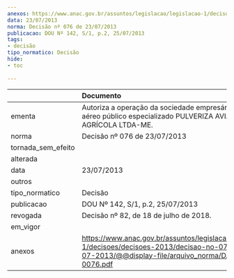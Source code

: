 ```yaml
---
anexos: https://www.anac.gov.br/assuntos/legislacao/legislacao-1/decisoes/decisoes-2013/decisao-no-076-de-23-07-2013/@@display-file/arquivo_norma/DA2013-0076.pdf
data: 23/07/2013
norma: Decisão nº 076 de 23/07/2013
publicacao: DOU Nº 142, S/1, p.2, 25/07/2013
tags:
- decisão
tipo_normatico: Decisão
hide: 
- toc 
 
---
```


|                    | Documento                                                                                                                                                 |
|:-------------------|:----------------------------------------------------------------------------------------------------------------------------------------------------------|
| ementa             | Autoriza a operação da sociedade empresária de serviço aéreo público especializado PULVERIZA AVIAÇÃO AGRÍCOLA LTDA-ME.                                    |
| norma              | Decisão nº 076 de 23/07/2013                                                                                                                              |
| tornada_sem_efeito |                                                                                                                                                           |
| alterada           |                                                                                                                                                           |
| data               | 23/07/2013                                                                                                                                                |
| outros             |                                                                                                                                                           |
| tipo_normatico     | Decisão                                                                                                                                                   |
| publicacao         | DOU Nº 142, S/1, p.2, 25/07/2013                                                                                                                          |
| revogada           | Decisão nº 82, de 18 de julho de 2018.                                                                                                                    |
| em_vigor           |                                                                                                                                                           |
| anexos             | https://www.anac.gov.br/assuntos/legislacao/legislacao-1/decisoes/decisoes-2013/decisao-no-076-de-23-07-2013/@@display-file/arquivo_norma/DA2013-0076.pdf |